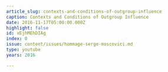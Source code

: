 ```yaml
---
article_slug: contexts-and-conditions-of-outgroup-influence
caption: Contexts and Conditions of Outgroup Influence
date: 2016-11-17T05:00:00.000Z
highlight: false
id: xEjhMEhDIAg
index: 0
issue: content/issues/hommage-serge-moscovici.md
type: youtube
years: 2016

---
```

